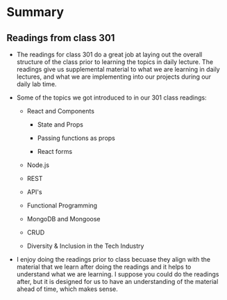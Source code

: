 # Summary

## Readings from class 301

* The readings for class 301 do a great job at laying out the overall structure of the class prior to learning the topics in daily lecture. The readings give us supplemental material to what we are learning in daily lectures, and what we are implementing into our projects during our daily lab time.

* Some of the topics we got introduced to in our 301 class readings:

  * React and Components

    * State and Props

    * Passing functions as props

    * React forms

  * Node.js

  * REST
  
  * API's

  * Functional Programming

  * MongoDB and Mongoose

  * CRUD

  * Diversity & Inclusion in the Tech Industry

* I enjoy doing the readings prior to class becuase they align with the material that we learn after doing the readings and it helps to understand what we are learning. I suppose you could do the readings after, but it is designed for us to have an understanding of the material ahead of time, which makes sense.
